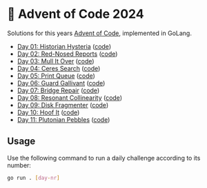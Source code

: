 # 🎄 Advent of Code 2024

Solutions for this years [Advent of Code](https://adventofcode.com/2024), implemented in GoLang.

- [Day 01: Historian Hysteria](https://adventofcode.com/2024/day/1) ([code](https://github.com/ruegerj/aoc-2024/blob/main/day01/day01.go))
- [Day 02: Red-Nosed Reports](https://adventofcode.com/2024/day/2) ([code](https://github.com/ruegerj/aoc-2024/blob/main/day02/day02.go))
- [Day 03: Mull It Over](https://adventofcode.com/2024/day/3) ([code](https://github.com/ruegerj/aoc-2024/blob/main/day03/day03.go))
- [Day 04: Ceres Search](https://adventofcode.com/2024/day/4) ([code](https://github.com/ruegerj/aoc-2024/blob/main/day04/day04.go))
- [Day 05: Print Queue](https://adventofcode.com/2024/day/5) ([code](https://github.com/ruegerj/aoc-2024/blob/main/day05/day05.go))
- [Day 06: Guard Gallivant](https://adventofcode.com/2024/day/6) ([code](https://github.com/ruegerj/aoc-2024/blob/main/day06/day06.go))
- [Day 07: Bridge Repair](https://adventofcode.com/2024/day/7) ([code](https://github.com/ruegerj/aoc-2024/blob/main/day07/day07.go))
- [Day 08: Resonant Collinearity](https://adventofcode.com/2024/day/8) ([code](https://github.com/ruegerj/aoc-2024/blob/main/day08/day08.go))
- [Day 09: Disk Fragmenter](https://adventofcode.com/2024/day/9) ([code](https://github.com/ruegerj/aoc-2024/blob/main/day09/day09.go))
- [Day 10: Hoof It](https://adventofcode.com/2024/day/10) ([code](https://github.com/ruegerj/aoc-2024/blob/main/day10/day10.go))
- [Day 11: Plutonian Pebbles](https://adventofcode.com/2024/day/11) ([code](https://github.com/ruegerj/aoc-2024/blob/main/day11/day11.go))

## Usage

Use the following command to run a daily challenge according to its number:

```bash
go run . [day-nr]
```
